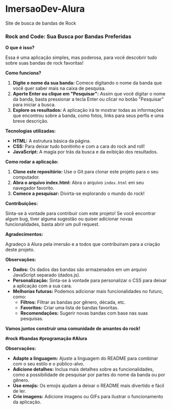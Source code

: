 # ImersaoDev-Alura
Site de busca de bandas de Rock 

###  Rock and Code: Sua Busca por Bandas Preferidas 

**O que é isso?**

Essa é uma aplicação simples, mas poderosa, para você descobrir tudo sobre suas bandas de rock favoritas! 

**Como funciona?**

1. **Digite o nome da sua banda:** Comece digitando o nome da banda que você quer saber mais na caixa de pesquisa.
2. **Aperte Enter ou clique em "Pesquisar":** Assim que você digitar o nome da banda, basta pressionar a tecla Enter ou clicar no botão "Pesquisar" para iniciar a busca.
3. **Explore os resultados:** A aplicação irá te mostrar todas as informações que encontrou sobre a banda, como fotos, links para seus perfis e uma breve descrição.

**Tecnologias utilizadas:**

* **HTML:** A estrutura básica da página.
* **CSS:** Para deixar tudo bonitinho e com a cara do rock and roll! 
* **JavaScript:** A magia por trás da busca e da exibição dos resultados.

**Como rodar a aplicação:**

1. **Clone este repositório:** Use o Git para clonar este projeto para o seu computador.
2. **Abra o arquivo index.html:** Abra o arquivo `index.html` em seu navegador favorito.
3. **Comece a pesquisar:** Divirta-se explorando o mundo do rock!

**Contribuições:**

Sinta-se à vontade para contribuir com este projeto! Se você encontrar algum bug, tiver alguma sugestão ou quiser adicionar novas funcionalidades, basta abrir um pull request.

**Agradecimentos:**

Agradeço à Alura pela imersão e a todos que contribuíram para a criação deste projeto.

**Observações:**

* **Dados:** Os dados das bandas são armazenados em um arquivo JavaScript separado (dados.js). 
* **Personalização:** Sinta-se à vontade para personalizar o CSS para deixar a aplicação com a sua cara.
* **Melhorias futuras:** Podemos adicionar mais funcionalidades no futuro, como:
    * **Filtros:** Filtrar as bandas por gênero, década, etc.
    * **Favoritos:** Criar uma lista de bandas favoritas.
    * **Recomendações:** Sugerir novas bandas com base nas suas pesquisas.

**Vamos juntos construir uma comunidade de amantes do rock!**

**#rock #bandas #programação #Alura**

**Observações:**

* **Adapte a linguagem:** Ajuste a linguagem do README para combinar com o seu estilo e o público-alvo.
* **Adicione detalhes:** Inclua mais detalhes sobre as funcionalidades, como a possibilidade de pesquisar por partes do nome da banda ou por gênero.
* **Use emojis:** Os emojis ajudam a deixar o README mais divertido e fácil de ler.
* **Crie imagens:** Adicione imagens ou GIFs para ilustrar o funcionamento da aplicação.

